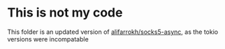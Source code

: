 # This is not my code

This folder is an updated version of [alifarrokh/socks5-async](https://github.com/alifarrokh/socks5-async), as the tokio versions were incompatable